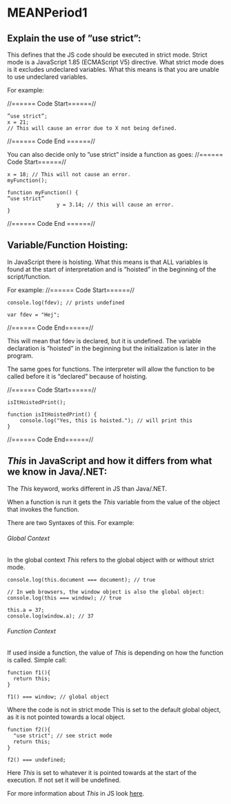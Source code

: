 # MEANPeriod1
## Explain the use of ”use strict”:

This defines that the JS code should be executed in strict mode. 
Strict mode is a JavaScript 1.85 (ECMAScript V5) directive.
What strict mode does is it excludes undeclared variables. What this means is that you are unable to use undeclared variables.

For example: 

//====== Code Start======//
```
”use strict”;
x = 21;
// This will cause an error due to X not being defined.
```
//====== Code End ======//


You can also decide only to ”use strict” inside a function as goes:
//====== Code Start======//
```
x = 18; // This will not cause an error.
myFunction();

function myFunction() {
”use strict”
                y = 3.14; // this will cause an error.
} 
```
//====== Code End ======//


## Variable/Function Hoisting:
In JavaScript there is hoisting. What this means is that ALL variables is found at the start of interpretation and is ”hoisted” in the beginning of the script/function.

For example: 
//====== Code Start======//
```
console.log(fdev); // prints undefined

var fdev = "Hej";
```
//====== Code End======//

This will mean that fdev is declared, but it is undefined. The variable declaration is ”hoisted” in the beginning but the initialization is later in the program.

The same goes for functions. The interpreter will allow the function to be called before it is “declared” because of hoisting.

//====== Code Start======//
```
isItHoistedPrint();

function isItHoistedPrint() {
    console.log("Yes, this is hoisted."); // will print this
}
```
//====== Code End======//

## *This* in JavaScript and how it differs from what we know in Java/.NET:
The *This* keyword, works different in JS than Java/.NET. 

When a function is run it gets the *This* variable from the value of the object that invokes the function.


There are two Syntaxes of this. For example: 
###### Global Context
In the global context *This* refers to the global object with or without strict mode.
``` 
console.log(this.document === document); // true

// In web browsers, the window object is also the global object:
console.log(this === window); // true

this.a = 37;
console.log(window.a); // 37
```

###### Function Context
If used inside a function, the value of *This* is depending on how the function is called.
Simple call:
```
function f1(){
  return this;
}

f1() === window; // global object
```
Where the code is not in strict mode This is set to the default global object, as it is not pointed towards a local object.

```
function f2(){
  "use strict"; // see strict mode
  return this;
}

f2() === undefined;
```
Here *This* is set to whatever it is pointed towards at the start of the execution. If not set it will be undefined. 

For more information about *This* in JS look [here](https://developer.mozilla.org/en-US/docs/Web/JavaScript/Reference/Operators/this).
